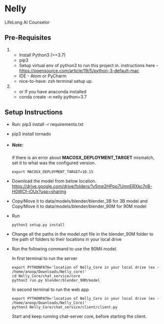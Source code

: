 # Nelly

LifeLong AI Counselor

## Pre-Requisites

1) -   Install Python3 (>=3.7)
   -   pip3
   -   Setup virtual env of python3 to run this project in.
       instructions here - <https://opensource.com/article/19/5/python-3-default-mac>
   -   IDE - Atom or PyCharm
   -   nice-to-have: zsh terminal setup up.


2) - or If you have anaconda installed
   - conda create -n nelly python=3.7

## Setup Instructions

-   Run: pip3 install -r requirements.txt
-   pip3 install tornado

-   ##### Note:
    if there is an error about **MACOSX_DEPLOYMENT_TARGET** mismatch, set it to what was the configured version.
    ```
    export MACOSX_DEPLOYMENT_TARGET=10.15
    ```

-   Download the model from below location.
    https://drive.google.com/drive/folders/1v5me2HPpp7UmnERXkc7nB-H0WCf-iOUx?usp=sharing
    
-   Copy/Move it to data/models/blender/blender_3B for 3B model and Copy/Move it to data/models/blender/blender_90M for 90M model

-   Run
    ```
    python3 setup.py install
    ```
-   Change all the paths in the model.opt file in the blender_90M folder to the path of folders to their locations in your local drive
-   Run the following command to use the 90Mil model.
    
    In first terminal to run the server 
    ```
    export PYTHONPATH='location of Nelly_Core in your local drive (ex - /home/anoop/Downloads/Nelly_core)'
    cd Nelly_Core/chat_service/core
    python3 run.py blender/blender_90M/model
    
    ```
    In second terminal to run the web app
    ```
    export PYTHONPATH='location of Nelly_Core in your local drive (ex - /home/anoop/Downloads/Nelly_Core)'
    python3 Nelly_Core/chat_service/client/client.py
    
    ```
    Start and keep running chat-server core, before starting the client.
